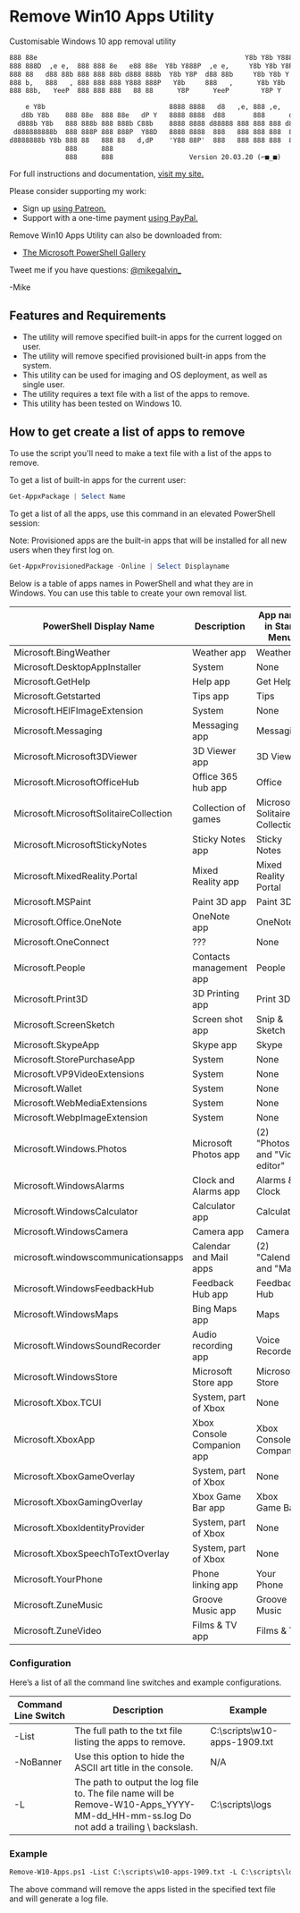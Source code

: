 # Remove Win10 Apps Utility

Customisable Windows 10 app removal utility

``` txt
888 88e                                                    Y8b Y8b Y888P ,e,           d88   e88 88e
888 888D  ,e e,  888 888 8e   e88 88e  Y8b Y888P  ,e e,     Y8b Y8b Y8P      888 8e   d888  d888 888b
888 88   d88 88b 888 888 88b d888 888b  Y8b Y8P  d88 88b     Y8b Y8b Y   888 888 88b d 888 C8888 8888D
888 b,   888   , 888 888 888 Y888 888P   Y8b     888   ,      Y8b Y8b    888 888 888   888  Y888 888P
888 88b,   YeeP  888 888 888   88 88      Y8P      YeeP        Y8P Y     888 888 888   888    88 88

    e Y8b                               8888 8888   d8   ,e, 888 ,e,   d8
   d8b Y8b    888 88e  888 88e   dP Y   8888 8888  d88       888      d88   Y8b Y888P
  d888b Y8b   888 888b 888 888b C88b    8888 8888 d88888 888 888 888 d88888  Y8b Y8P
 d888888888b  888 888P 888 888P  Y88D   8888 8888  888   888 888 888  888     Y8b Y    Mike Galvin
d8888888b Y8b 888 88   888 88   d,dP    'Y88 88P'  888   888 888 888  888      888   https://gal.vin
              888      888                                                     888
              888      888                   Version 20.03.20 (⌐■_■)           888
```

For full instructions and documentation, [visit my site.](https://gal.vin/2019/12/04/remove-uwp-apps)

Please consider supporting my work:

* Sign up [using Patreon.](https://www.patreon.com/mikegalvin)
* Support with a one-time payment [using PayPal.](https://www.paypal.me/digressive)

Remove Win10 Apps Utility can also be downloaded from:

* [The Microsoft PowerShell Gallery](https://www.powershellgallery.com/packages/Remove-Win10-Apps)

Tweet me if you have questions: [@mikegalvin_](https://twitter.com/mikegalvin_)

-Mike

## Features and Requirements

* The utility will remove specified built-in apps for the current logged on user.
* The utility will remove specified provisioned built-in apps from the system.
* This utility can be used for imaging and OS deployment, as well as single user.
* The utility requires a text file with a list of the apps to remove.
* This utility has been tested on Windows 10.

## How to get create a list of apps to remove

To use the script you'll need to make a text file with a list of the apps to remove.

To get a list of built-in apps for the current user:

``` powershell
Get-AppxPackage | Select Name
```

To get a list of all the apps, use this command in an elevated PowerShell session:

Note: Provisioned apps are the built-in apps that will be installed for all new users when they first log on.

``` powershell
Get-AppxProvisionedPackage -Online | Select Displayname
```

Below is a table of apps names in PowerShell and what they are in Windows. You can use this table to create your own removal list.

| PowerShell Display Name | Description | App name in Start Menu |
| ----------------------- | ----------- | ---------------------- |
| Microsoft.BingWeather | Weather app | Weather |
| Microsoft.DesktopAppInstaller | System | None |
| Microsoft.GetHelp | Help app | Get Help |
| Microsoft.Getstarted | Tips app | Tips |
| Microsoft.HEIFImageExtension | System | None |
| Microsoft.Messaging | Messaging app | Messaging |
| Microsoft.Microsoft3DViewer | 3D Viewer app | 3D Viewer |
| Microsoft.MicrosoftOfficeHub | Office 365 hub app | Office |
| Microsoft.MicrosoftSolitaireCollection | Collection of games | Microsoft Solitaire Collection |
| Microsoft.MicrosoftStickyNotes | Sticky Notes app | Sticky Notes |
| Microsoft.MixedReality.Portal | Mixed Reality app | Mixed Reality Portal |
| Microsoft.MSPaint | Paint 3D app | Paint 3D |
| Microsoft.Office.OneNote | OneNote app | OneNote |
| Microsoft.OneConnect | ??? | None |
| Microsoft.People | Contacts management app | People |
| Microsoft.Print3D | 3D Printing app | Print 3D |
| Microsoft.ScreenSketch | Screen shot app | Snip & Sketch |
| Microsoft.SkypeApp | Skype app | Skype |
| Microsoft.StorePurchaseApp | System | None |
| Microsoft.VP9VideoExtensions | System | None |
| Microsoft.Wallet | System | None |
| Microsoft.WebMediaExtensions | System | None |
| Microsoft.WebpImageExtension | System | None |
| Microsoft.Windows.Photos | Microsoft Photos app | (2) "Photos" and "Video editor" |
| Microsoft.WindowsAlarms | Clock and Alarms app | Alarms & Clock |
| Microsoft.WindowsCalculator | Calculator app | Calculator |
| Microsoft.WindowsCamera | Camera app | Camera |
| microsoft.windowscommunicationsapps | Calendar and Mail apps | (2) "Calendar" and "Mail" |
| Microsoft.WindowsFeedbackHub | Feedback Hub app | Feedback Hub |
| Microsoft.WindowsMaps | Bing Maps app | Maps |
| Microsoft.WindowsSoundRecorder | Audio recording app | Voice Recorder |
| Microsoft.WindowsStore | Microsoft Store app | Microsoft Store |
| Microsoft.Xbox.TCUI | System, part of Xbox | None |
| Microsoft.XboxApp | Xbox Console Companion app | Xbox Console Companion |
| Microsoft.XboxGameOverlay | System, part of Xbox | None |
| Microsoft.XboxGamingOverlay | Xbox Game Bar app | Xbox Game Bar |
| Microsoft.XboxIdentityProvider | System, part of Xbox | None |
| Microsoft.XboxSpeechToTextOverlay | System, part of Xbox | None |
| Microsoft.YourPhone | Phone linking app | Your Phone |
| Microsoft.ZuneMusic | Groove Music app | Groove Music |
| Microsoft.ZuneVideo | Films & TV app | Films & TV |

### Configuration

Here’s a list of all the command line switches and example configurations.

| Command Line Switch | Description | Example |
| ------------------- | ----------- | ------- |
| -List | The full path to the txt file listing the apps to remove. | C:\scripts\w10-apps-1909.txt |
| -NoBanner | Use this option to hide the ASCII art title in the console. | N/A |
| -L | The path to output the log file to. The file name will be Remove-W10-Apps_YYYY-MM-dd_HH-mm-ss.log Do not add a trailing \ backslash. | C:\scripts\logs |

### Example

``` txt
Remove-W10-Apps.ps1 -List C:\scripts\w10-apps-1909.txt -L C:\scripts\logs
```

The above command will remove the apps listed in the specified text file and will generate a log file.
